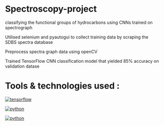 # Spectroscopy-project

classifying the functional groups of hydrocarbons using CNNs trained on spectrograph

Utilised selenium and pyautogui to collect training data by scraping the SDBS spectra database

Preprocess spectra graph data using openCV

Trained TensorFlow CNN classification model that yielded 85% accuracy on validation datase

# Tools & technologies used :

[![tensorflow](https://img.shields.io/badge/TensorFlow-1.12-FF6F00.svg?style=flat&logo=tensorflow)](https://www.tensorflow.org)

[![python](https://img.shields.io/badge/Python-3.9-3776AB.svg?style=flat&logo=python&logoColor=white)](https://www.python.org)

[![python](https://img.shields.io/badge/Selenium-43B02A?style=for-the-badge&logo=Selenium&logoColor=white)](https://www.selenium.dev/)


